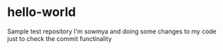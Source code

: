 # hello-world
Sample test repository
I'm sowmya and doing some changes to my code just to check the commit functinality
